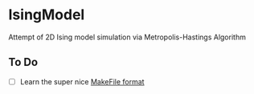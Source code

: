 # IsingModel
Attempt of 2D Ising model simulation via Metropolis-Hastings Algorithm


## To Do

- [ ] Learn the super nice [MakeFile format](https://www.cs.colby.edu/maxwell/courses/tutorials/maketutor/)

